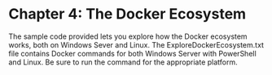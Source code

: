 # Chapter 4: The Docker Ecosystem

The sample code provided lets you explore how the Docker ecosystem works, both on Windows Sever and Linux. The ExploreDockerEcosystem.txt file contains Docker commands for both Windows Server with PowerShell and Linux. Be sure to run the command for the appropriate platform.